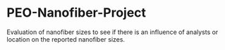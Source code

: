 # PEO-Nanofiber-Project
Evaluation of nanofiber sizes to see if there is an influence of analysts or location on the reported nanofiber sizes. 
